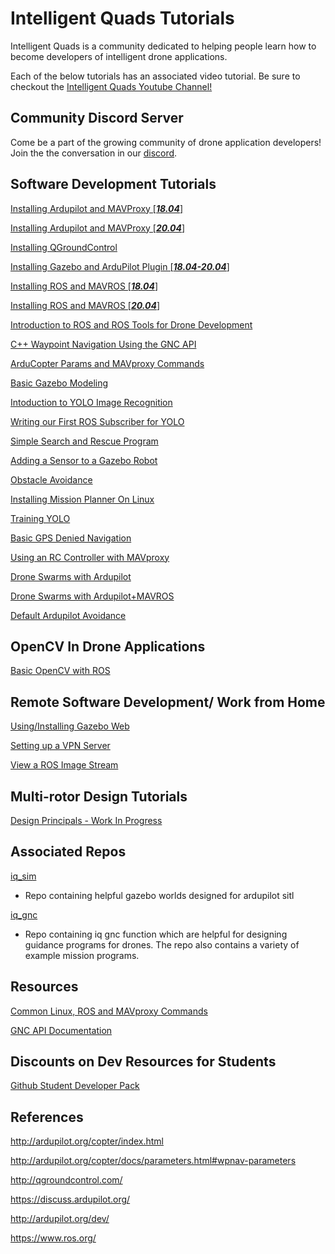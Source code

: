 # Intelligent Quads Tutorials
Intelligent Quads is a community dedicated to helping people learn how to become developers of intelligent drone applications.

Each of the below tutorials has an associated video tutorial. Be sure to checkout the [Intelligent Quads Youtube Channel!](https://www.youtube.com/channel/UCuZy0c-uvSJglnZfQC0-uaQ)

## Community Discord Server

Come be a part of the growing community of drone application developers! Join the the conversation in our [discord](https://discord.gg/xZjXaAf).


## Software Development Tutorials

[Installing Ardupilot and MAVProxy \[***18.04***\]](docs/Installing_Ardupilot.md)

[Installing Ardupilot and MAVProxy \[***20.04***\]](docs/Installing_Ardupilot_20_04.md)

[Installing QGroundControl](docs/installing_qgc.md)

[Installing Gazebo and ArduPilot Plugin \[***18.04-20.04***\]](docs/installing_gazebo_arduplugin.md)

[Installing ROS and MAVROS \[***18.04***\]](docs/installing_ros.md)

[Installing ROS and MAVROS \[***20.04***\]](docs/installing_ros_20_04.md)

[Introduction to ROS and ROS Tools for Drone Development](docs/ros_intro.md)

[C++ Waypoint Navigation Using the GNC API](docs/gnc_tutorial.md)

[ArduCopter Params and MAVproxy Commands](docs/ardu_params_and_commands.md)

[Basic Gazebo Modeling](docs/gazebo_world_modeling_intro.md)

[Intoduction to YOLO Image Recognition](docs/intro_to_yolo.md)

[Writing our First ROS Subscriber for YOLO](docs/basic_ros_sub.md)

[Simple Search and Rescue Program](docs/search_and_rescue.md)

[Adding a Sensor to a Gazebo Robot](docs/adding_a_sensor.md)

[Obstacle Avoidance](docs/avoidance.md)

[Installing Mission Planner On Linux](docs/installing_mission_on_Linux.md)

[Training YOLO](docs/training_yolo.md)

[Basic GPS Denied Navigation](docs/basic_gps_denied_navigation.md)

[Using an RC Controller with MAVproxy](docs/rc_controller.md)

[Drone Swarms with Ardupilot](docs/swarming_ardupilot.md)

[Drone Swarms with Ardupilot+MAVROS](docs/multi_mavros_drones.md)

[Default Ardupilot Avoidance](docs/proximity/proximity_overview.md)

## OpenCV In Drone Applications

[Basic OpenCV with ROS](docs/opencv_intro.md)

## Remote Software Development/ Work from Home

[Using/Installing Gazebo Web](docs/gzweb_install.md)

[Setting up a VPN Server](docs/setting_up_a_vpn_server.md)

[View a ROS Image Stream](docs/web_video_server.md)

## Multi-rotor Design Tutorials

[Design Principals - Work In Progress](docs/design_princepals.md)

## Associated Repos 

[iq_sim](https://github.com/Intelligent-Quads/iq_sim)
- Repo containing helpful gazebo worlds designed for ardupilot sitl

[iq_gnc](https://github.com/Intelligent-Quads/iq_gnc)
- Repo containing iq gnc function which are helpful for designing guidance programs for drones. The repo also contains a variety of example mission programs. 


## Resources 

[Common Linux, ROS and MAVproxy Commands](docs/helpful_commands.md)

[GNC API Documentation](docs/GNC_functions_documentation.md)

## Discounts on Dev Resources for Students 

[Github Student Developer Pack](https://education.github.com/pack)


## References 
http://ardupilot.org/copter/index.html

http://ardupilot.org/copter/docs/parameters.html#wpnav-parameters

http://qgroundcontrol.com/

https://discuss.ardupilot.org/

http://ardupilot.org/dev/

https://www.ros.org/



